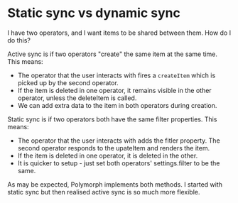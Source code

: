 # Static sync vs dynamic sync
I have two operators, and I want items to be shared between them. How do I do this?

Active sync is if two operators "create" the same item at the same time. This means:
- The operator that the user interacts with fires a `createItem` which is picked up by the second operator.
- If the item is deleted in one operator, it remains visible in the other operator, unless the deleteItem is called.
- We can add extra data to the item in both operators during creation.

Static sync is if two operators both have the same filter properties. This means:
- The operator that the user interacts with adds the fitler property. The second operator responds to the upateItem and renders the item.
- If the item is deleted in one operator, it is deleted in the other.
- It is quicker to setup - just set both operators' settings.filter to be the same.

As may be expected, Polymorph implements both methods. I started with static sync but then realised active sync is so much more flexible.
